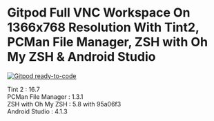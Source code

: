 # Gitpod Full VNC Workspace On 1366x768 Resolution With Tint2, PCMan File Manager, ZSH with Oh My ZSH & Android Studio

[![Gitpod ready-to-code](https://img.shields.io/badge/Gitpod-ready--to--code-blue?logo=gitpod)](https://gitpod.io/#https://github.com/Baneeishaque/gitpod-workspace-full-vnc-1366x768-tint2-pcmanfm-zsh-android-studio)

Tint 2 : 16.7  
PCMan File Manager : 1.3.1  
ZSH with Oh My ZSH : 5.8 with 95a06f3  
Android Studio : 4.1.3  
